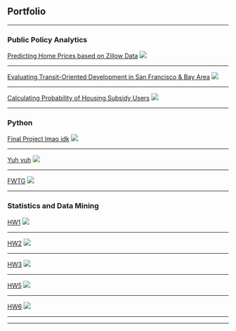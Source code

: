 ## Portfolio

---

### Public Policy Analytics 

[Predicting Home Prices based on Zillow Data](/projects/MidtermAssignment.html)
<img src="images/dummy_thumbnail.jpg?raw=true"/>


---
[Evaluating Transit-Oriented Development in San Francisco & Bay Area](/projects/TODAssignment_Kapuvari.html)
<img src="images/dummy_thumbnail.jpg?raw=true"/>

---
[Calculating Probability of Housing Subsidy Users](/projects/TargetingaHousingSubsidyKapuvari.html)
<img src="images/dummy_thumbnail.jpg?raw=true"/>

---

### Python

[Final Project lmao idk](/projects/TODAssignment_Kapuvari.html)
<img src="images/dummy_thumbnail.jpg?raw=true"/>

---
[Yuh yuh](/projects/MidtermAssignment.html)
<img src="images/dummy_thumbnail.jpg?raw=true"/>

---
[FWTG](/projects/TargetingaHousingSubsidyKapuvari.html)
<img src="images/dummy_thumbnail.jpg?raw=true"/>

---

### Statistics and Data Mining

[HW1](/projects/TODAssignment_Kapuvari.html)
<img src="images/dummy_thumbnail.jpg?raw=true"/>

---
[HW2](/projects/MidtermAssignment.html)
<img src="images/dummy_thumbnail.jpg?raw=true"/>

---
[HW3](/projects/TargetingaHousingSubsidyKapuvari.html)
<img src="images/dummy_thumbnail.jpg?raw=true"/>

---

[HW5](/projects/TODAssignment_Kapuvari.html)
<img src="images/dummy_thumbnail.jpg?raw=true"/>

---
[HW6](/projects/TODAssignment_Kapuvari.html)
<img src="images/dummy_thumbnail.jpg?raw=true"/>

---


---


